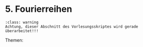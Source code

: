 # 5. Fourierreihen

```{admonition} Warnung
:class: warning
Achtung, dieser Abschnitt des Vorlesungsskriptes wird gerade überarbeitet!!!
```

Themen:

```{tableofcontents}
```